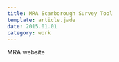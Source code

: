 ```yaml
---
title: MRA Scarborough Survey Tool
template: article.jade
date: 2015.01.01
category: work
---
```


MRA website
